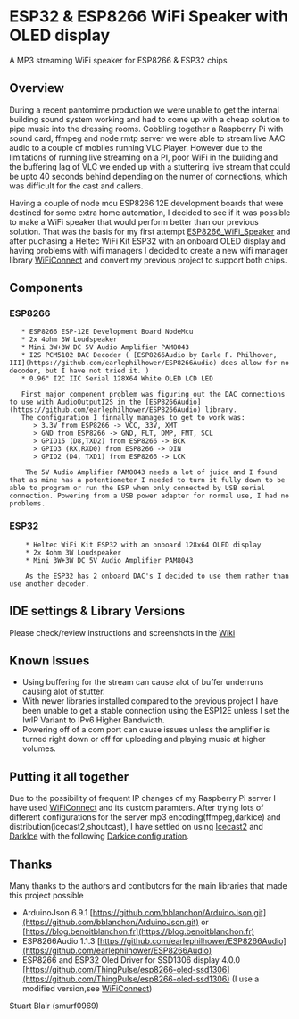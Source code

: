 # ESP32 & ESP8266 WiFi Speaker with OLED display
A MP3 streaming WiFi speaker for ESP8266 & ESP32 chips

## Overview
During a recent pantomime production we were unable to get the internal building sound system working and had to come up with a cheap solution to pipe music into the dressing rooms.
Cobbling together a Raspberry Pi with sound card, ffmpeg and node rmtp server we were able to stream live AAC audio to a couple of mobiles running VLC Player. However due to the limitations of running live streaming on a PI, poor WiFi in the building and the buffering lag of VLC we ended up with a stuttering live stream that could be upto 40 seconds behind depending on the numer of connections, which was difficult for the cast and callers.

Having a couple of node mcu ESP8266 12E development boards that were destined for some extra home automation, I decided to see if it was possible to make a WiFi speaker that would perform better than our previous solution.
That was the basis for my first attempt [ESP8266_WiFi_Speaker](https://github.com/smurf0969/ESP8266_WiFi_Speaker) and after puchasing a Heltec WiFi Kit ESP32 with an onboard OLED display and having problems with wifi managers I decided to create a new wifi manager library [WiFiConnect](https://github.com/smurf0969/WiFiConnect) and convert my previous project to support both chips.

## Components  
   ### ESP8266
       * ESP8266 ESP-12E Development Board NodeMcu
       * 2x 4ohm 3W Loudspeaker
       * Mini 3W+3W DC 5V Audio Amplifier PAM8043
       * I2S PCM5102 DAC Decoder ( [ESP8266Audio by Earle F. Philhower, III](https://github.com/earlephilhower/ESP8266Audio) does allow for no decoder, but I have not tried it. )
       * 0.96" I2C IIC Serial 128X64 White OLED LCD LED 

       First major component problem was figuring out the DAC connections to use with AudioOutputI2S in the [ESP8266Audio](https://github.com/earlephilhower/ESP8266Audio) library.  
       The configuration I finnally manages to get to work was:  
          > 3.3V from ESP8266 -> VCC, 33V, XMT  
          > GND from ESP8266 -> GND, FLT, DMP, FMT, SCL  
          > GPIO15 (D8,TXD2) from ESP8266 -> BCK  
          > GPIO3 (RX,RXD0) from ESP8266 -> DIN  
          > GPIO2 (D4, TXD1) from ESP8266 -> LCK  
   
        The 5V Audio Amplifier PAM8043 needs a lot of juice and I found that as mine has a potentiometer I needed to turn it fully down to be able to program or run the ESP when only connected by USB serial connection. Powering from a USB power adapter for normal use, I had no problems.

   ### ESP32  
        * Heltec WiFi Kit ESP32 with an onboard 128x64 OLED display
        * 2x 4ohm 3W Loudspeaker
        * Mini 3W+3W DC 5V Audio Amplifier PAM8043

        As the ESP32 has 2 onboard DAC's I decided to use them rather than use another decoder.

## IDE settings & Library Versions
Please check/review instructions and screenshots in the [Wiki](https://github.com/smurf0969/ESP32_ESP8266_WiFi_Speaker_OLED/wiki)

## Known Issues
 * Using buffering for the stream can cause alot of buffer underruns causing alot of stutter.
 * With newer libraries installed compared to the previous project I have been unable to get a stable connection using the ESP12E unless I set the IwIP Variant to IPv6 Higher Bandwidth.
 * Powering off of a com port can cause issues unless the amplifier is turned right down or off for uploading and playing music at higher volumes.

## Putting it all together
Due to the possibility of frequent IP changes of my Raspberry Pi server I have used [WiFiConnect](https://github.com/smurf0969/WiFiConnect) and its custom paramters.
After trying lots of different configurations for the server mp3 encoding(ffmpeg,darkice) and distribution(icecast2,shoutcast), I have settled on using [Icecast2](http://icecast.org/) and [DarkIce](http://www.darkice.org/) with the following [Darkice configuration](./docs/darkice.cfg).

## Thanks
Many thanks to the authors and contibutors for the main libraries that made this project possible  
  - ArduinoJson 6.9.1 [https://github.com/bblanchon/ArduinoJson.git](https://github.com/bblanchon/ArduinoJson.git) or [https://blog.benoitblanchon.fr](https://blog.benoitblanchon.fr)
  - ESP8266Audio 1.1.3 [https://github.com/earlephilhower/ESP8266Audio](https://github.com/earlephilhower/ESP8266Audio)
  - ESP8266 and ESP32 Oled Driver for SSD1306 display 4.0.0 [https://github.com/ThingPulse/esp8266-oled-ssd1306](https://github.com/ThingPulse/esp8266-oled-ssd1306) (I use a modified version,see [WiFiConnect]())

Stuart Blair (smurf0969)
